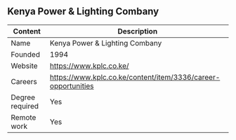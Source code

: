 ## Kenya Power & Lighting Combany

| Content         | Description                          |
| --------------- | ------------------------------------ |
| Name            | Kenya Power & Lighting Combany       |
| Founded         | 1994                                 |
| Website         | https://www.kplc.co.ke/              |
| Careers         | https://www.kplc.co.ke/content/item/3336/career-opportunities |
| Degree required | Yes                                  |
| Remote work     | Yes                                  |
